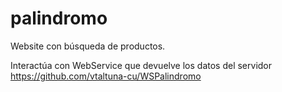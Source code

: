 # palindromo

Website con búsqueda de productos.

Interactúa con WebService que devuelve los datos del servidor https://github.com/vtaltuna-cu/WSPalindromo


